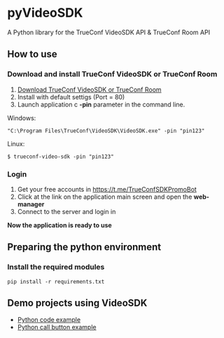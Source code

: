 # pyVideoSDK

A Python library for the TrueConf VideoSDK API &amp; TrueConf Room API 

## How to use

### Download and install TrueConf VideoSDK or TrueConf Room

   1. [Download TrueConf VideoSDK or TrueConf Room](https://github.com/TrueConf/pyVideoSDK/blob/main/download.md)
   1. Install with default settigs (Port = 80)
   1. Launch application c **-pin** parameter in the command line.
   
   Windows:
   ```
   "C:\Program Files\TrueConf\VideoSDK\VideoSDK.exe" -pin "pin123"
   ```
   Linux:
   ```
   $ trueconf-video-sdk -pin "pin123"
   ```

### Login

   1. Get your free accounts in https://t.me/TrueConfSDKPromoBot
   1. Click at the link on the application main screen and open the **web-manager**
   1. Connect to the server and login in

**Now the application is ready to use**   

## Preparing the python environment

### Install the required modules

```
pip install -r requirements.txt
```

## Demo projects using VideoSDK

* [Python code example](https://github.com/TrueConf/pyVideoSDK-Demo)
* [Python call button example](https://github.com/TrueConf/CallButton)
